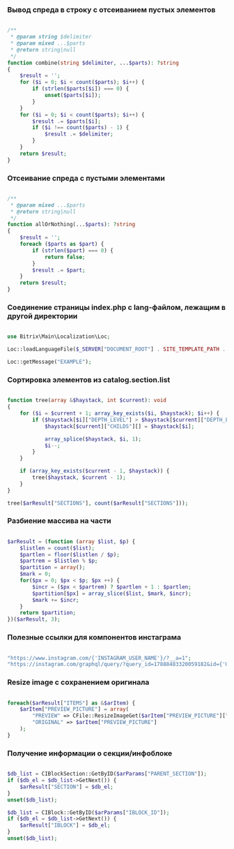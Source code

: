 ### Вывод спреда в строку с отсеиванием пустых элементов
```php

/**
 * @param string $delimiter
 * @param mixed ...$parts
 * @return string|null
 */
function combine(string $delimiter, ...$parts): ?string
{
	$result = '';
	for ($i = 0; $i < count($parts); $i++) {
		if (strlen($parts[$i]) === 0) {
			unset($parts[$i]);
		}
	}
	for ($i = 0; $i < count($parts); $i++) {
		$result .= $parts[$i];
		if ($i !== count($parts) - 1) {
			$result .= $delimiter;
		}
	}
	return $result;
}

```

### Отсеивание спреда с пустыми элементами
```php

/**
 * @param mixed ...$parts
 * @return string|null
 */
function allOrNothing(...$parts): ?string
{
	$result = '';
	foreach ($parts as $part) {
		if (strlen($part) === 0) {
			return false;
		}
		$result .= $part;
	}
	return $result;
}

```

### Соединение страницы index.php с lang-файлом, лежащим в другой директории
```php

use Bitrix\Main\Localization\Loc;

Loc::loadLanguageFile($_SERVER["DOCUMENT_ROOT"] . SITE_TEMPLATE_PATH . "/index.php");

Loc::getMessage("EXAMPLE");

```

### Сортировка элементов из catalog.section.list
```php

function tree(array &$haystack, int $current): void
{
	for ($i = $current + 1; array_key_exists($i, $haystack); $i++) {
		if ($haystack[$i]["DEPTH_LEVEL"] > $haystack[$current]["DEPTH_LEVEL"]) {
			$haystack[$current]["CHILDS"][] = $haystack[$i];

			array_splice($haystack, $i, 1);
			$i--;
		}
	}

	if (array_key_exists($current - 1, $haystack)) {
		tree($haystack, $current - 1);
	}
}

tree($arResult["SECTIONS"], count($arResult["SECTIONS"]));


```

### Разбиение массива на части
```php

$arResult = (function (array $list, $p) {
	$listlen = count($list);
	$partlen = floor($listlen / $p);
	$partrem = $listlen % $p;
	$partition = array();
	$mark = 0;
	for($px = 0; $px < $p; $px ++) {
		$incr = ($px < $partrem) ? $partlen + 1 : $partlen;
		$partition[$px] = array_slice($list, $mark, $incr);
		$mark += $incr;
	}
	return $partition;
})($arResult, 3);

```

### Полезные ссылки для компонентов инстаграма
```php

"https://www.instagram.com/{'INSTAGRAM_USER_NAME'}/?__a=1";
"https://instagram.com/graphql/query/?query_id=17888483320059182&id={'USER_ID'}&first={'IMAGES_COUNT'}";

```

### Resize image с сохранением оригинала
```php

foreach($arResult["ITEMS"] as &$arItem) {
	$arItem["PREVIEW_PICTURE"] = array(
		"PREVIEW" => CFile::ResizeImageGet($arItem["PREVIEW_PICTURE"]["ID"], array("width" => 1800, "height" => 1000), false, false, false, false, 75),
		"ORIGINAL" => $arItem["PREVIEW_PICTURE"]
	);
}

```

### Получение информации о секции/инфоблоке
```php

$db_list = CIBlockSection::GetByID($arParams["PARENT_SECTION"]);
if ($db_el = $db_list->GetNext()) {
	$arResult["SECTION"] = $db_el;
}
unset($db_list);

$db_list = CIBlock::GetByID($arParams["IBLOCK_ID"]);
if ($db_el = $db_list->GetNext()) {
	$arResult["IBLOCK"] = $db_el;
}
unset($db_list);
```
